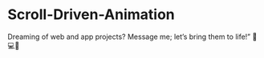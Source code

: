 # Scroll-Driven-Animation

Dreaming of web and app projects? Message me; let’s bring them to life!” 🌟💻📱
